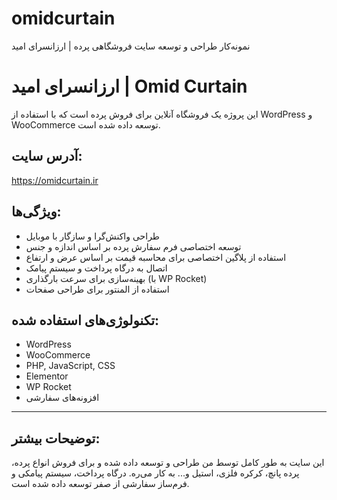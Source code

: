 # omidcurtain
نمونه‌کار طراحی و توسعه سایت فروشگاهی پرده | ارزانسرای امید
# ارزانسرای امید | Omid Curtain

این پروژه یک فروشگاه آنلاین برای فروش پرده است که با استفاده از WordPress و WooCommerce توسعه داده شده است.

## آدرس سایت:
<a href="https://omidcurtain.ir" target="_blank">https://omidcurtain.ir</a>

## ویژگی‌ها:
- طراحی واکنش‌گرا و سازگار با موبایل
- توسعه اختصاصی فرم سفارش پرده بر اساس اندازه و جنس
- استفاده از پلاگین اختصاصی برای محاسبه قیمت بر اساس عرض و ارتفاع
- اتصال به درگاه پرداخت و سیستم پیامک
- بهینه‌سازی برای سرعت بارگذاری (با WP Rocket)
- استفاده از المنتور برای طراحی صفحات

## تکنولوژی‌های استفاده شده:
- WordPress
- WooCommerce
- PHP, JavaScript, CSS
- Elementor
- WP Rocket
- افزونه‌های سفارشی

---

## توضیحات بیشتر:
این سایت به طور کامل توسط من طراحی و توسعه داده شده و برای فروش انواع پرده، پرده پانچ، کرکره فلزی، استیل و... به کار می‌ره. درگاه پرداخت، سیستم پیامکی و فرم‌ساز سفارشی از صفر توسعه داده شده است.
